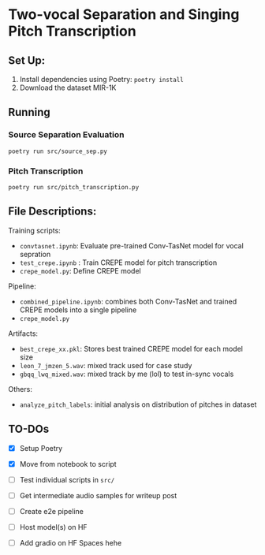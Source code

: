 # Two-vocal Separation and Singing Pitch Transcription

## Set Up:
1. Install dependencies using Poetry: `poetry install`
2. Download the dataset MIR-1K

## Running
### Source Separation Evaluation
`poetry run src/source_sep.py`

### Pitch Transcription
`poetry run src/pitch_transcription.py`




## File Descriptions:
Training scripts:
- `convtasnet.ipynb`: Evaluate pre-trained Conv-TasNet model for vocal sepration
- `test_crepe.ipynb` : Train CREPE model for pitch transcription
- `crepe_model.py`: Define CREPE model

Pipeline:
- `combined_pipeline.ipynb`: combines both Conv-TasNet and trained CREPE models into a single pipeline
- `crepe_model.py`

Artifacts:
- `best_crepe_xx.pkl`: Stores best trained CREPE model for each model size
- `leon_7_jmzen_5.wav`: mixed track used for case study
- `gbqq_lwq_mixed.wav`: mixed track by me (lol) to test in-sync vocals 

Others:
- `analyze_pitch_labels`: initial analysis on distribution of pitches in dataset

## TO-DOs
- [x] Setup Poetry
- [x] Move from notebook to script
- [ ] Test individual scripts in `src/`
- [ ] Get intermediate audio samples for writeup post
- [ ] Create e2e pipeline
- [ ] Host model(s) on HF
- [ ] Add gradio on HF Spaces hehe


